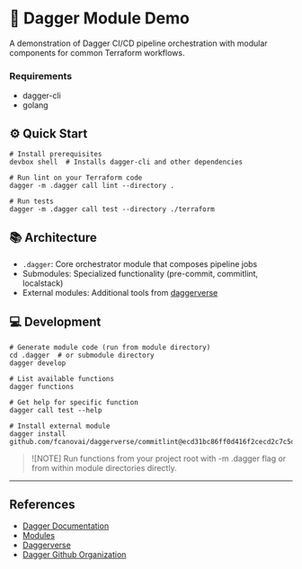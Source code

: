 # 🚀 Dagger Module Demo

A demonstration of Dagger CI/CD pipeline orchestration with modular components for common Terraform workflows.

### Requirements

- dagger-cli
- golang

## ⚙️ Quick Start

```
# Install prerequisites
devbox shell  # Installs dagger-cli and other dependencies

# Run lint on your Terraform code
dagger -m .dagger call lint --directory .

# Run tests
dagger -m .dagger call test --directory ./terraform
```

## 📚 Architecture

- `.dagger`: Core orchestrator module that composes pipeline jobs
- Submodules: Specialized functionality (pre-commit, commitlint, localstack)
- External modules: Additional tools from [daggerverse](https://daggerverse.dev)

## 💻 Development

```
# Generate module code (run from module directory)
cd .dagger  # or submodule directory
dagger develop

# List available functions
dagger functions

# Get help for specific function
dagger call test --help

# Install external module
dagger install github.com/fcanovai/daggerverse/commitlint@ecd31bc86ff0d416f2cecd2c7c5dad5770941cd8
```

> ![NOTE]
> Run functions from your project root with -m .dagger flag or from within module directories directly.

---

## References

- [Dagger Documentation](https://docs.dagger.io)
- [Modules](https://docs.dagger.io/configuration/modules/)
- [Daggerverse](https://daggerverse.dev)
- [Dagger Github Organization](https://github.com/dagger)
